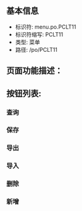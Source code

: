 
## 基本信息

- 标识符: menu.po.PCLT11
- 标识符缩写: PCLT11
- 类型: 菜单
- 路径: /po/PCLT11

## 页面功能描述：





## 按钮列表:


### 查询



### 保存



### 导出



### 导入



### 删除



### 新增


